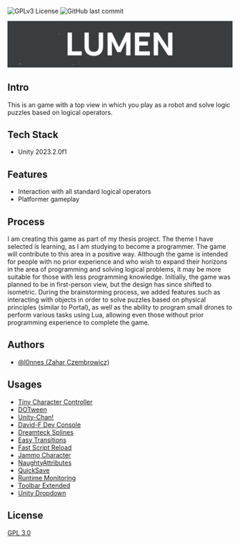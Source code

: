 
![GPLv3 License](https://img.shields.io/badge/License-GPL%20v3-yellow.svg)
![GitHub last commit](https://img.shields.io/github/last-commit/WatchizzzX/LUMEN)

![Logo](Assets/Art/UI/LumenLogo.png)

## Intro
This is an game with a top view in which you play as a robot and solve logic puzzles based on logical operators.

## Tech Stack

- Unity 2023.2.0f1

## Features

- Interaction with all standard logical operators
- Platformer gameplay

## Process
I am creating this game as part of my thesis project. The theme I have selected is learning, as I am studying to become a programmer. The game will contribute to this area in a positive way.
Although the game is intended for people with no prior experience and who wish to expand their horizons in the area of programming and solving logical problems, it may be more suitable for those with less programming knowledge. Initially, the game was planned to be in first-person view, but the design has since shifted to isometric.
During the brainstorming process, we added features such as interacting with objects in order to solve puzzles based on physical principles (similar to Portal), as well as the ability to program small drones to perform various tasks using Lua, allowing even those without prior programming experience to complete the game.

## Authors

- [@l0nnes (Zahar Czembrowicz)](https://www.github.com/l0nnes)

## Usages

- [Tiny Character Controller](https://github.com/unity3d-jp/Project_TCC)
- [DOTween](https://dotween.demigiant.com/)
- [Unity-Chan!](https://unity-chan.com/contents/guideline_en/)
- [David-F Dev Console](https://github.com/DavidF-Dev/Unity-DeveloperConsole)
- [Dreamteck Splines](https://assetstore.unity.com/packages/tools/utilities/dreamteck-splines-61926)
- [Easy Transitions](https://assetstore.unity.com/packages/tools/gui/easy-transitions-225607)
- [Fast Script Reload](https://assetstore.unity.com/packages/tools/utilities/fast-script-reload-239351)
- [Jammo Character](https://assetstore.unity.com/packages/3d/characters/jammo-character-mix-and-jam-158456)
- [NaughtyAttributes](https://assetstore.unity.com/packages/tools/utilities/naughtyattributes-129996)
- [QuickSave](https://assetstore.unity.com/packages/tools/utilities/quick-save-107676)
- [Runtime Monitoring](https://assetstore.unity.com/packages/tools/integration/runtime-monitoring-222328)
- [Toolbar Extended](https://github.com/marijnz/unity-toolbar-extender.git)
- [Unity Dropdown](https://github.com/SolidAlloy/UnityDropdown)

## License

[GPL 3.0](https://choosealicense.com/licenses/gpl-3.0/)


